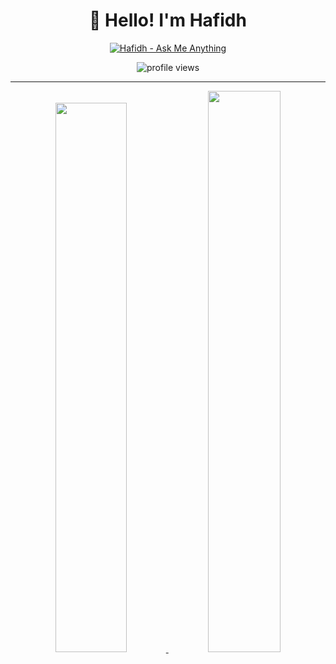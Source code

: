 <div align='center'>

  # 👋 Hello! I'm Hafidh  

  [![Hafidh - Ask Me Anything](https://img.shields.io/static/v1?label=Discussions&message=Ask%20Me%20Anything&color=green&style=for-the-badge&logo=github&logoColor=white)](https://github.com/hafidh7/hafidh7/discussions/new?category=ask-me-anything)

  <img src="https://gpvc.arturio.dev/hafidh7" alt="profile views">
  
</div>

---

<p align="center">
  <a href="https://github-readme-stats.vercel.app/api/top-langs/?username=hafidh7&count_private=true&theme=transparant&hide_langs_below=1&layout=compact">
  <img width="47.5%" src="https://github-readme-stats.vercel.app/api/top-langs/?username=hafidh7&count_private=true&theme=transparant&hide_langs_below=1&layout=compact" />
  </a>
  <a href="https://github-readme-stats.vercel.app/api?username=hafidh7&count_private=true&show_icons=true&theme=transparant">
  <img width="48%" src="https://github-readme-stats.vercel.app/api?username=hafidh7&show_icons=true&count_private=true&theme=transparant" />
  </a>
</p>